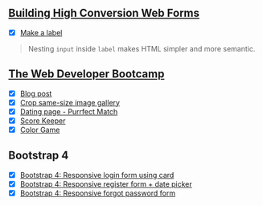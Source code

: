 
## [Building High Conversion Web Forms](https://www.udacity.com/course/building-high-conversion-web-forms--ud890)

- [x] [Make a label](https://codepen.io/nhannguyen95/pen/NzmXXG)
> Nesting `input` inside `label` makes HTML simpler and more semantic.

## [The Web Developer Bootcamp](https://www.udemy.com/the-web-developer-bootcamp/)

- [x] [Blog post](https://codepen.io/nhannguyen95/pen/ZRZvmX)
- [x] [Crop same-size image gallery](https://codepen.io/nhannguyen95/pen/ZRPZoa)
- [x] [Dating page - Purrfect Match](https://codepen.io/nhannguyen95/pen/PagEVq)
- [x] [Score Keeper](https://codepen.io/nhannguyen95/pen/PavRrB)
- [x] [Color Game](https://codepen.io/nhannguyen95/pen/OEegEz)

## Bootstrap 4

- [x] [Bootstrap 4: Responsive login form using card](https://codepen.io/nhannguyen95/pen/GBrvOE)
- [x] [Bootstrap 4: Responsive register form + date picker](https://codepen.io/nhannguyen95/pen/QBpgLw)
- [x] [Bootstrap 4: Responsive forgot password form](https://codepen.io/nhannguyen95/pen/gjWXZV)
